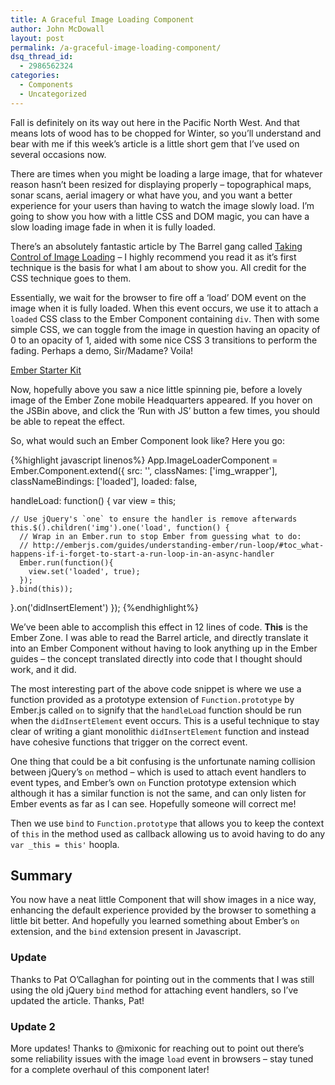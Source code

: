 ```yaml
---
title: A Graceful Image Loading Component
author: John McDowall
layout: post
permalink: /a-graceful-image-loading-component/
dsq_thread_id:
  - 2986562324
categories:
  - Components
  - Uncategorized
---
```

Fall is definitely on its way out here in the Pacific North West. And that means lots of wood has to be chopped for Winter, so you&#8217;ll understand and bear with me if this week&#8217;s article is a little short gem that I&#8217;ve used on several occasions now.

There are times when you might be loading a large image, that for whatever reason hasn&#8217;t been resized for displaying properly – topographical maps, sonar scans, aerial imagery or what have you, and you want a better experience for your users than having to watch the image slowly load. I&#8217;m going to show you how with a little CSS and DOM magic, you can have a slow loading image fade in when it is fully loaded.

<!--more-->

There&#8217;s an absolutely fantastic article by The Barrel gang called [Taking Control of Image Loading][1] – I highly recommend you read it as it&#8217;s first technique is the basis for what I am about to show you. All credit for the CSS technique goes to them.

Essentially, we wait for the browser to fire off a &#8216;load&#8217; DOM event on the image when it is fully loaded. When this event occurs, we use it to attach a `loaded` CSS class to the Ember Component containing `div`. Then with some simple CSS, we can toggle from the image in question having an opacity of 0 to an opacity of 1, aided with some nice CSS 3 transitions to perform the fading. Perhaps a demo, Sir/Madame? Voila!

<a class="jsbin-embed" href="http://emberjs.jsbin.com/paponuminuso/1/embed?output">Ember Starter Kit</a><script src="http://static.jsbin.com/js/embed.js"></script>

Now, hopefully above you saw a nice little spinning pie, before a lovely image of the Ember Zone mobile Headquarters appeared. If you hover on the JSBin above, and click the &#8216;Run with JS&#8217; button a few times, you should be able to repeat the effect.

So, what would such an Ember Component look like? Here you go:

{%highlight javascript linenos%}
App.ImageLoaderComponent = Ember.Component.extend({
  src: '',
  classNames: ['img_wrapper'],
  classNameBindings: ['loaded'],
  loaded: false,

  handleLoad: function() {
    var view = this;

    // Use jQuery's `one` to ensure the handler is remove afterwards
    this.$().children('img').one('load', function() {
      // Wrap in an Ember.run to stop Ember from guessing what to do:
      // http://emberjs.com/guides/understanding-ember/run-loop/#toc_what-happens-if-i-forget-to-start-a-run-loop-in-an-async-handler
      Ember.run(function(){
        view.set('loaded', true);
      });
    }.bind(this));
  }.on('didInsertElement')
});
{%endhighlight%}


We&#8217;ve been able to accomplish this effect in 12 lines of code. **This** is the Ember Zone. I was able to read the Barrel article, and directly translate it into an Ember Component without having to look anything up in the Ember guides – the concept translated directly into code that I thought should work, and it did.

The most interesting part of the above code snippet is where we use a function provided as a prototype extension of `Function.prototype` by Ember.js called `on` to signify that the `handleLoad` function should be run when the `didInsertElement` event occurs. This is a useful technique to stay clear of writing a giant monolithic `didInsertElement` function and instead have cohesive functions that trigger on the correct event.

One thing that could be a bit confusing is the unfortunate naming collision between jQuery&#8217;s `on` method &#8211; which is used to attach event handlers to event types, and Ember&#8217;s own `on` Function prototype extension which although it has a similar function is not the same, and can only listen for Ember events as far as I can see. Hopefully someone will correct me!

Then we use `bind` to `Function.prototype` that allows you to keep the context of `this` in the method used as callback allowing us to avoid having to do any `var _this = this'` hoopla.

## Summary

You now have a neat little Component that will show images in a nice way, enhancing the default experience provided by the browser to something a little bit better. And hopefully you learned something about Ember&#8217;s `on` extension, and the `bind` extension present in Javascript.

### Update

Thanks to Pat O&#8217;Callaghan for pointing out in the comments that I was still using the old jQuery `bind` method for attaching event handlers, so I&#8217;ve updated the article. Thanks, Pat!

### Update 2

More updates! Thanks to @mixonic for reaching out to point out there&#8217;s some reliability issues with the image `load` event in browsers – stay tuned for a complete overhaul of this component later!

 [1]: http://www.barrelny.com/blog/taking-control-of-imageloading/
